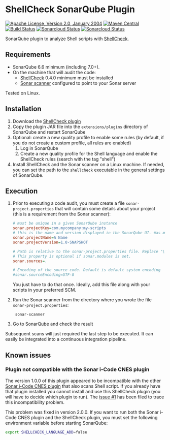 <!---
 Licensed to the Apache Software Foundation (ASF) under one or more
 contributor license agreements.  See the NOTICE file distributed with
 this work for additional information regarding copyright ownership.
 The ASF licenses this file to You under the Apache License, Version 2.0
 (the "License"); you may not use this file except in compliance with
 the License.  You may obtain a copy of the License at

      http://www.apache.org/licenses/LICENSE-2.0

 Unless required by applicable law or agreed to in writing, software
 distributed under the License is distributed on an "AS IS" BASIS,
 WITHOUT WARRANTIES OR CONDITIONS OF ANY KIND, either express or implied.
 See the License for the specific language governing permissions and
 limitations under the License.
-->
ShellCheck SonarQube Plugin
===========================

[![Apache License, Version 2.0, January 2004](https://img.shields.io/github/license/apache/maven.svg?label=License)](http://www.apache.org/licenses/LICENSE-2.0)
[![Maven Central](https://img.shields.io/maven-central/v/com.github.sbaudoin/sonar-shellcheck-plugin.svg?label=Maven%20Central)](https://search.maven.org/#search%7Cgav%7C1%7Cg%3A%22com.github.sbaudoin%22%20AND%20a%3A%22sonar-shellcheck-plugin%22)
[![Build Status](https://travis-ci.org/sbaudoin/sonar-shellcheck.svg?branch=master)](https://travis-ci.org/sbaudoin/sonar-shellcheck)
[![Sonarcloud Status](https://sonarcloud.io/api/project_badges/measure?project=com.github.sbaudoin:sonar-shellcheck-plugin&metric=alert_status)](https://sonarcloud.io/dashboard?id=com.github.sbaudoin:sonar-shellcheck-plugin)
[![Sonarcloud Status](https://sonarcloud.io/api/project_badges/measure?project=com.github.sbaudoin:sonar-shellcheck-plugin&metric=coverage)](https://sonarcloud.io/dashboard?id=com.github.sbaudoin:sonar-shellcheck-plugin)

SonarQube plugin to analyze Shell scripts with [ShellCheck](https://github.com/koalaman/shellcheck).

## Requirements
* SonarQube 6.6 minimum (including 7.0+).
* On the machine that will audit the code:
    * [ShellCheck](https://github.com/koalaman/shellcheck) 0.4.0 minimum must be installed
    * [Sonar scanner](https://github.com/SonarSource/sonar-scanner-cli) configured to point to your Sonar server

Tested on Linux.

## Installation
1. Download the [ShellCheck plugin](https://github.com/sbaudoin/sonar-shellcheck/releases)
2. Copy the plugin JAR file into the `extensions/plugins` directory of SonarQube and restart SonarQube
3. Optional: create a new quality profile to enable some rules (by default, if you do not create a custom profile, all rules are enabled)
    1. Log in SonarQube
    2. Create a new quality profile for the Shell language and enable the ShellCheck rules (search with the tag "shell")
4. Install ShellCheck and the Sonar scanner on a Linux machine. If needed, you can set the path to the `shellcheck` executable
   in the general settings of SonarQube.

## Execution
1. Prior to executing a code audit, you must create a file `sonar-project.properties` that will contain some details about your project (this is a requirement from the Sonar scanner):

    ```INI
    # must be unique in a given SonarQube instance
    sonar.projectKey=com.mycompany:my-scripts
    # this is the name and version displayed in the SonarQube UI. Was mandatory prior to SonarQube 6.1.
    sonar.projectName=A Name
    sonar.projectVersion=1.0-SNAPSHOT
    
    # Path is relative to the sonar-project.properties file. Replace "\" by "/" on Windows.
    # This property is optional if sonar.modules is set.
    sonar.sources=.
    
    # Encoding of the source code. Default is default system encoding
    #sonar.sourceEncoding=UTF-8
    ```

    You just have to do that once. Ideally, add this file along with your scripts in your preferred SCM.
2. Run the Sonar scanner from the directory where you wrote the file `sonar-project.properties`:

        sonar-scanner

3. Go to SonarQube and check the result

Subsequent scans will just required the last step to be executed. It can easily be integrated into a continuous integration pipeline.

## Known issues
### Plugin not compatible with the Sonar i-Code CNES plugin
The version 1.0.0 of this plugin appeared to be incompatible with the other [Sonar i-Code CNES plugin](https://github.com/lequal/sonar-icode-cnes-plugin) that also scans Shell script.
If you already have that plugin installed you cannot install and use this ShellCheck plugin (you will have to decide which plugin to run).
The [issue #1](https://github.com/sbaudoin/sonar-shellcheck/issues/1) has been filed to trace this incompatibility problem.

This problem was fixed in version 2.0.0. If you want to run both the Sonar i-Code CNES plugin and the ShellCheck plugin, you must set the following environment variable before starting SonarQube:

```bash
export SHELLCHECK_LANGUAGE_ADD=false
